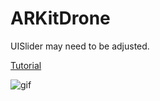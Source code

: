 # ARKitDrone

UISlider may need to be adjusted. 

[Tutorial](https://medium.com/journey-of-one-thousand-apps/aarkit-adventures-697dfbe7779e)

![gif](https://github.com/chriswebb09/ARKitDrone/blob/master/drone-demo3.gif)
